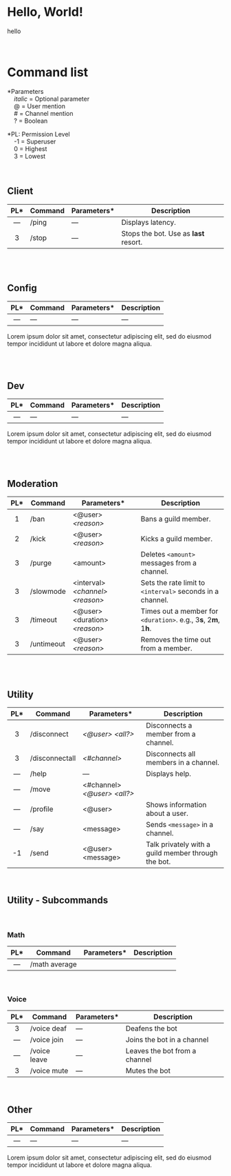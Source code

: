 # Hello, World!

hello

<br>

# Command list

\*Parameters<br>
&nbsp;&nbsp;&nbsp;&nbsp;*italic* = Optional parameter<br>
&nbsp;&nbsp;&nbsp;&nbsp;@ = User mention<br>
&nbsp;&nbsp;&nbsp;&nbsp;# = Channel mention<br>
&nbsp;&nbsp;&nbsp;&nbsp;? = Boolean<br>


\*PL: Permission Level<br>
&nbsp;&nbsp;&nbsp;&nbsp;-1 = Superuser<br>
&nbsp;&nbsp;&nbsp;&nbsp;0 = Highest<br>
&nbsp;&nbsp;&nbsp;&nbsp;3 = Lowest<br>

<br>

## Client

|  PL*  | Command | Parameters* | Description                            |
| :---: | ------- | ----------- | -------------------------------------- |
|   —   | /ping   | —           | Displays latency.                      |
|   3   | /stop   | —           | Stops the bot. Use as **last** resort. |

<br>
<br>

## Config

|  PL*  | Command | Parameters* | Description |
| :---: | ------- | ----------- | ----------- |
|   —   | —       | —           | —           |

Lorem ipsum dolor sit amet, consectetur adipiscing elit, sed do eiusmod tempor incididunt ut labore et dolore magna aliqua.

<br>
<br>

## Dev

|  PL*  | Command | Parameters* | Description |
| :---: | ------- | ----------- | ----------- |
|   —   | —       | —           | —           |

Lorem ipsum dolor sit amet, consectetur adipiscing elit, sed do eiusmod tempor incididunt ut labore et dolore magna aliqua.

<br>
<br>

## Moderation 

|  PL*  | Command    | Parameters*                             | Description                                                        |
| :---: | ---------- | --------------------------------------- | ------------------------------------------------------------------ |
|   1   | /ban       | \<@user\> *\<reason\>*                  | Bans a guild member.                                               |
|   2   | /kick      | \<@user\> *\<reason\>*                  | Kicks a guild member.                                              |
|   3   | /purge     | \<amount\>                              | Deletes `<amount>` messages from a channel.                        |
|   3   | /slowmode  | \<interval\> *\<channel\>* *\<reason\>* | Sets the rate limit to `<interval>` seconds in a channel.          |
|   3   | /timeout   | \<@user\> \<duration\> *\<reason\>*     | Times out a member for `<duration>`. e.g., 3**s**, 2**m**, 1**h**. |
|   3   | /untimeout | \<@user\> *\<reason\>*                  | Removes the time out from a member.                                |

<br>
<br>

## Utility

|  PL*  | Command        | Parameters*                         | Description                                         |
| :---: | -------------- | ----------------------------------- | --------------------------------------------------- |
|   3   | /disconnect    | *\<@user\>* *\<all?\>*              | Disconnects a member from a channel.                |
|   3   | /disconnectall | *\<#channel\>*                      | Disconnects all members in a channel.               |
|   —   | /help          | —                                   | Displays help.                                      |
|   —   | /move          | \<#channel\> *\<@user\>* *\<all?\>* |                                                     |
|   —   | /profile       | \<@user\>                           | Shows information about a user.                     |
|   —   | /say           | \<message\>                         | Sends `<message>` in a channel.                     |
|  -1   | /send          | \<@user\> \<message\>               | Talk privately with a guild member through the bot. |

<br>

## Utility - Subcommands

<br>

### Math

|  PL*  | Command       | Parameters* | Description |
| :---: | ------------- | ----------- | ----------- |
|   —   | /math average |             |             |

<br>

### Voice

|  PL*  | Command      | Parameters* | Description                   |
| :---: | ------------ | ----------- | ----------------------------- |
|   3   | /voice deaf  | —           | Deafens the bot               |
|   —   | /voice join  | —           | Joins the bot in a channel    |
|   —   | /voice leave | —           | Leaves the bot from a channel |
|   3   | /voice mute  | —           | Mutes the bot                 |

<br>

## Other

|  PL*  | Command | Parameters* | Description |
| :---: | ------- | ----------- | ----------- |
|   —   | —       | —           | —           |

Lorem ipsum dolor sit amet, consectetur adipiscing elit, sed do eiusmod tempor incididunt ut labore et dolore magna aliqua.

<br>
<br>